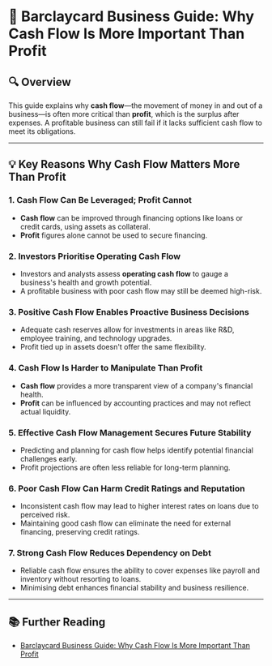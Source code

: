 # 📘 Barclaycard Business Guide: Why Cash Flow Is More Important Than Profit

## 🔍 Overview

This guide explains why **cash flow**—the movement of money in and out of a business—is often more critical than **profit**, which is the surplus after expenses. A profitable business can still fail if it lacks sufficient cash flow to meet its obligations.

---

## 💡 Key Reasons Why Cash Flow Matters More Than Profit

### 1. Cash Flow Can Be Leveraged; Profit Cannot

- **Cash flow** can be improved through financing options like loans or credit cards, using assets as collateral.
- **Profit** figures alone cannot be used to secure financing.

### 2. Investors Prioritise Operating Cash Flow

- Investors and analysts assess **operating cash flow** to gauge a business's health and growth potential.
- A profitable business with poor cash flow may still be deemed high-risk.

### 3. Positive Cash Flow Enables Proactive Business Decisions

- Adequate cash reserves allow for investments in areas like R&D, employee training, and technology upgrades.
- Profit tied up in assets doesn't offer the same flexibility.

### 4. Cash Flow Is Harder to Manipulate Than Profit

- **Cash flow** provides a more transparent view of a company's financial health.
- **Profit** can be influenced by accounting practices and may not reflect actual liquidity.

### 5. Effective Cash Flow Management Secures Future Stability

- Predicting and planning for cash flow helps identify potential financial challenges early.
- Profit projections are often less reliable for long-term planning.

### 6. Poor Cash Flow Can Harm Credit Ratings and Reputation

- Inconsistent cash flow may lead to higher interest rates on loans due to perceived risk.
- Maintaining good cash flow can eliminate the need for external financing, preserving credit ratings.

### 7. Strong Cash Flow Reduces Dependency on Debt

- Reliable cash flow ensures the ability to cover expenses like payroll and inventory without resorting to loans.
- Minimising debt enhances financial stability and business resilience.

---

## 📚 Further Reading

- [Barclaycard Business Guide: Why Cash Flow Is More Important Than Profit](https://www.barclaycard.co.uk/business/business-matters/business-guides/cashflow-importance)
